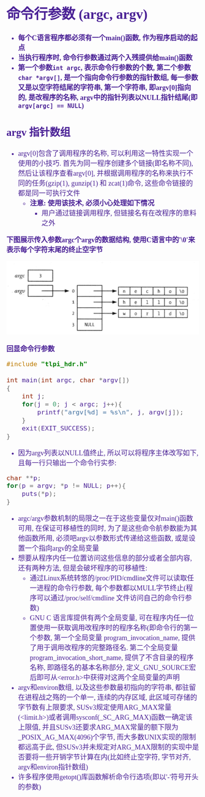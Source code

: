 <font size=4 color=#4B2296 face="微软雅黑">

# 命令行参数 (argc, argv)

+ **每个C语言程序都必须有一个main()函数, 作为程序启动的起点**
+ **当执行程序时, 命令行参数通过两个入残提供给main()函数**
+ **第一个参数`int argc`, 表示命令行参数的个数, 第二个参数`char *argv[]`, 是一个指向命令行参数的指针数组, 每一参数又是以空字符结尾的字符串, 第一个字符串, 即argv[0]指向的, 是改程序的名称, argv中的指针列表以NULL指针结尾(即 `argv[argc] == NULL`)**

## argv 指针数组

+ argv[0]包含了调用程序的名称, 可以利用这一特性实现一个使用的小技巧. 首先为同一程序创建多个链接(即名称不同), 然后让该程序查看argv[0], 并根据调用程序的名称来执行不同的任务(gzip(1), gunzip(1) 和 zcat(1)命令, 这些命令链接的都是同一可执行文件
	+ **注意: 使用该技术, 必须小心处理如下情况**
		+ 用户通过链接调用程序, 但链接名有在改程序的意料之外

**下图展示传入参数argc个argv的数据结构, 使用C语言中的'\0'来表示每个字符末尾的终止空字节**

![necho hello world 的argc和argv值](images/4.png)

**回显命令行参数**
```c
#include "tlpi_hdr.h"

int main(int argc, char *argv[])
{
	int j;
	for(j = 0; j < argc; j++){
		printf("argv[%d] = %s\n", j, argv[j]);
	}
	exit(EXIT_SUCCESS);
}
```

+ 因为argv列表以NULL值终止, 所以可以将程序主体改写如下, 且每一行只输出一个命令行实参:

```c
char **p;
for(p = argv; *p != NULL; p++){
	puts(*p);
}
```

+ argc/argv参数机制的局限之一在于这些变量仅对main()函数可用, 在保证可移植性的同时, 为了是这些命令航参数能为其他函数所用, 必须吧argv以参数形式传递给这些函数, 或是设置一个指向argv的全局变量
+ 想要从程序内任一位置访问这些信息的部分或者全部内容, 还有两种方法, 但是会破坏程序的可移植性:
	+ 通过Linux系统转悠的/proc/PID/cmdline文件可以读取任一进程的命令行参数, 每个参数都以MULL字节终止(程序可以通过/proc/self/cmdline 文件访问自己的命令行参数)
	+ GNU C 语言库提供有两个全局变量, 可在程序内任一位置使用一获取调用改程序时的程序名称(即命令行的第一个参数, 第一个全局变量 program_invocation_name, 提供了用于调用改程序的完整路径名. 第二个全局变量program_invocation_short_name, 提供了不含目录的程序名称, 即路径名的基本名称部分, 定义_GNU_SOURCE宏后即可从<error.h>中获得对这两个全局变量的声明
+ argv和environ数组, 以及这些参数最初指向的字符串, 都驻留在进程战之殇的一个单一, 连续的内存区域, 此区域可存储的字节数有上限要求, SUSv3规定使用ARG_MAX常量(<limit.h>)或者调用sysconf(_SC_ARG_MAX)函数一确定该上限值, 并且SUSv3还要求ARG_MAX常量的额下限为_POSIX_AG_MAX(4096)个字节, 而大多数UNIX实现的限制都远高于此, 但SUSv3并未规定对ARG_MAX限制的实现中是否要将一些开销字节计算在内(比如终止空字符, 字节对齐, argv和environ指针数组)
+ 许多程序使用getopt()库函数解析命令行选项(即以'-'符号开头的参数)